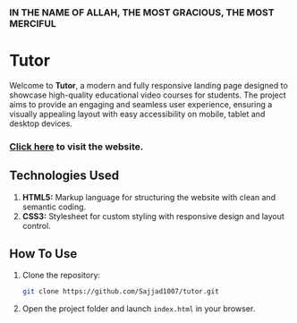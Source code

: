 ### IN THE NAME OF ALLAH, THE MOST GRACIOUS, THE MOST MERCIFUL

# Tutor

Welcome to **Tutor**, a modern and fully responsive landing page designed to showcase high-quality educational video courses for students. The project aims to provide an engaging and seamless user experience, ensuring a visually appealing layout with easy accessibility on mobile, tablet and desktop devices.

### [Click here](https://tutor-by-sajjadur-rahman.vercel.app/) to visit the website.

## Technologies Used

1. **HTML5:** Markup language for structuring the website with clean and semantic coding.
2. **CSS3:** Stylesheet for custom styling with responsive design and layout control.

## How To Use

1. Clone the repository:
   ```bash
   git clone https://github.com/Sajjad1007/tutor.git
   ```
2. Open the project folder and launch `index.html` in your browser.
